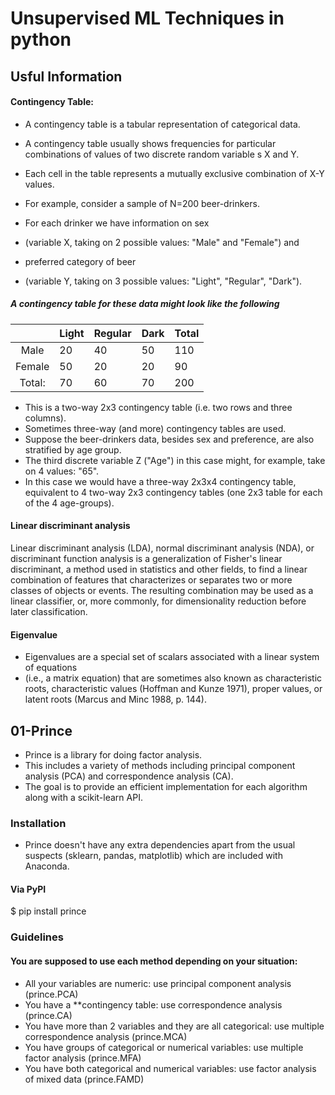 # Unsupervised ML Techniques in python
## Usful Information 
#### Contingency Table:
- A contingency table is a tabular representation of categorical data.
- A contingency table usually shows frequencies for particular combinations of values of two discrete random variable s X and Y. 
- Each cell in the table represents a mutually exclusive combination of X-Y values.

- For example, consider a sample of N=200 beer-drinkers. 
- For each drinker we have information on sex 
- (variable X, taking on 2 possible values: "Male" and "Female") and 
- preferred category of beer 
- (variable Y, taking on 3 possible values: "Light", "Regular", "Dark"). 
##### A contingency table for these data might look like the following

|        	| Light 	| Regular 	| Dark 	| Total 	|
|:------:	|-------	|---------	|------	|-------	|
| Male   	| 20    	| 40      	| 50   	| 110   	|
| Female 	| 50    	| 20      	| 20   	| 90    	|
| Total: 	| 70    	| 60      	| 70   	| 200   	|

- This is a two-way 2x3 contingency table (i.e. two rows and three columns).
- Sometimes three-way (and more) contingency tables are used. 
- Suppose the beer-drinkers data, besides sex and preference, are also stratified by age group. 
- The third discrete variable Z ("Age") in this case might, for example, take on 4 values: "65".
- In this case we would have a three-way 2x3x4 contingency table, equivalent to 4 two-way 2x3 contingency tables (one 2x3 table for each of the 4 age-groups).

#### Linear discriminant analysis
Linear discriminant analysis (LDA), normal discriminant analysis (NDA), or discriminant function analysis is a generalization of Fisher's linear discriminant, a method used in statistics and other fields, to find a linear combination of features that characterizes or separates two or more classes of objects or events. The resulting combination may be used as a linear classifier, or, more commonly, for dimensionality reduction before later classification.

#### Eigenvalue
- Eigenvalues are a special set of scalars associated with a linear system of equations 
- (i.e., a matrix equation) that are sometimes also known as characteristic roots, characteristic values (Hoffman and Kunze 1971), proper values, or latent roots (Marcus and Minc 1988, p. 144).


## 01-Prince
- Prince is a library for doing factor analysis. 
- This includes a variety of methods including principal component analysis (PCA) and correspondence analysis (CA). 
- The goal is to provide an efficient implementation for each algorithm along with a scikit-learn API.

### Installation
- Prince doesn't have any extra dependencies apart from the usual suspects (sklearn, pandas, matplotlib) which are included with Anaconda.

#### Via PyPI
$ pip install prince

### Guidelines

#### You are supposed to use each method depending on your situation:
- All your variables are numeric: use principal component analysis (prince.PCA)
- You have a **contingency table: use correspondence analysis (prince.CA)
- You have more than 2 variables and they are all categorical: use multiple correspondence analysis (prince.MCA)
- You have groups of categorical or numerical variables: use multiple factor analysis (prince.MFA)
- You have both categorical and numerical variables: use factor analysis of mixed data (prince.FAMD)
